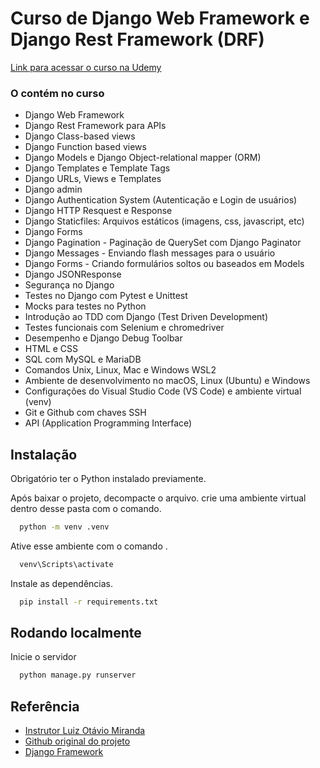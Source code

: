 
# Curso de Django Web Framework e Django Rest Framework (DRF)
[Link para acessar o curso na Udemy](https://www.udemy.com/course/curso-de-django-web-framework-com-python-html-e-css/?couponCode=KEEPLEARNINGBR)

### O contém no curso
- Django Web Framework
- Django Rest Framework para APIs
- Django Class-based views
- Django Function based views
- Django Models e Django Object-relational mapper (ORM)
- Django Templates e Template Tags
- Django URLs, Views e Templates
- Django admin
- Django Authentication System (Autenticação e Login de usuários)
- Django HTTP Resquest e Response
- Django Staticfiles: Arquivos estáticos (imagens, css, javascript, etc)
- Django Forms
- Django Pagination - Paginação de QuerySet com Django Paginator
- Django Messages - Enviando flash messages para o usuário
- Django Forms - Criando formulários soltos ou baseados em Models
- Django JSONResponse
- Segurança no Django
- Testes no Django com Pytest e Unittest
- Mocks para testes no Python
- Introdução ao TDD com Django (Test Driven Development)
- Testes funcionais com Selenium e chromedriver
- Desempenho e Django Debug Toolbar
- HTML e CSS
- SQL com MySQL e MariaDB
- Comandos Unix, Linux, Mac e Windows WSL2
- Ambiente de desenvolvimento no macOS, Linux (Ubuntu) e Windows
- Configurações do Visual Studio Code (VS Code) e ambiente virtual (venv)
- Git e Github com chaves SSH
- API (Application Programming Interface)


## Instalação

Obrigatório ter o Python instalado previamente.

Após baixar o projeto, decompacte o arquivo.
crie uma ambiente virtual dentro desse pasta com o comando.

```bash
  python -m venv .venv
```

Ative esse ambiente com o comando .

```bash
  venv\Scripts\activate
```

Instale as dependências.

```bash
  pip install -r requirements.txt
```
## Rodando localmente


Inicie o servidor

```bash
  python manage.py runserver
```


## Referência

 - [Instrutor Luiz Otávio Miranda](https://github.com/luizomf)
 - [Github original do projeto](https://github.com/luizomf/curso-django-projeto1)
 - [Django Framework](https://www.djangoproject.com/)



